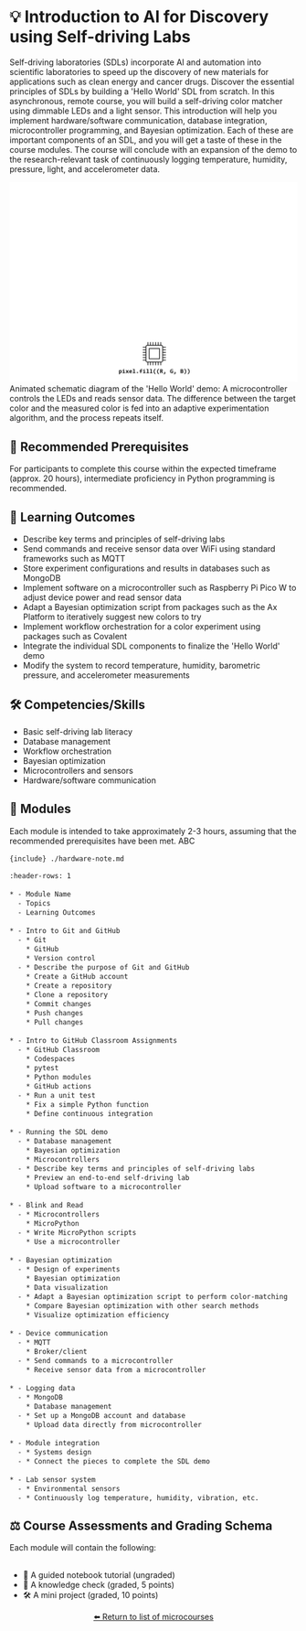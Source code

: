 <!--- This is an auto-generated file. Please do not edit directly. Instead, edit
in course-data.yaml and run the `scripts/generate_overviews.py` file. --->

# 💡 Introduction to AI for Discovery using Self-driving Labs

Self-driving laboratories (SDLs) incorporate AI and automation into scientific laboratories to speed up the discovery of new materials for applications such as clean energy and cancer drugs. Discover the essential principles of SDLs by building a 'Hello World' SDL from scratch. In this asynchronous, remote course, you will build a self-driving color matcher using dimmable LEDs and a light sensor. This introduction will help you implement hardware/software communication, database integration, microcontroller programming, and Bayesian optimization. Each of these are important components of an SDL, and you will get a taste of these in the course modules. The course will conclude with an expansion of the demo to the research-relevant task of continuously logging temperature, humidity, pressure, light, and accelerometer data.

![](./images/clslab-light.gif)
Animated schematic diagram of the 'Hello World' demo: A microcontroller controls the LEDs and reads sensor data. The difference between the target color and the measured color is fed into an adaptive experimentation algorithm, and the process repeats itself.

## 🔑 Recommended Prerequisites

For participants to complete this course within the expected timeframe (approx. 20 hours), intermediate proficiency in Python programming is recommended.



## 🎯 Learning Outcomes


- Describe key terms and principles of self-driving labs
- Send commands and receive sensor data over WiFi using standard frameworks such as MQTT
- Store experiment configurations and results in databases such as MongoDB
- Implement software on a microcontroller such as Raspberry Pi Pico W to adjust device power and read sensor data
- Adapt a Bayesian optimization script from packages such as the Ax Platform to iteratively suggest new colors to try
- Implement workflow orchestration for a color experiment using packages such as Covalent
- Integrate the individual SDL components to finalize the 'Hello World' demo
- Modify the system to record temperature, humidity, barometric pressure, and accelerometer measurements

## 🛠️ Competencies/Skills


- Basic self-driving lab literacy
- Database management
- Workflow orchestration
- Bayesian optimization
- Microcontrollers and sensors
- Hardware/software communication

## 🧩 Modules

Each module is intended to take approximately 2-3 hours, assuming that the recommended prerequisites have been met. ABC

```
{include} ./hardware-note.md
```


```{list-table}
:header-rows: 1

* - Module Name
  - Topics
  - Learning Outcomes

* - Intro to Git and GitHub
  - * Git
    * GitHub
    * Version control
  - * Describe the purpose of Git and GitHub
    * Create a GitHub account
    * Create a repository
    * Clone a repository
    * Commit changes
    * Push changes
    * Pull changes

* - Intro to GitHub Classroom Assignments
  - * GitHub Classroom
    * Codespaces
    * pytest
    * Python modules
    * GitHub actions
  - * Run a unit test
    * Fix a simple Python function
    * Define continuous integration

* - Running the SDL demo
  - * Database management
    * Bayesian optimization
    * Microcontrollers
  - * Describe key terms and principles of self-driving labs
    * Preview an end-to-end self-driving lab
    * Upload software to a microcontroller

* - Blink and Read
  - * Microcontrollers
    * MicroPython
  - * Write MicroPython scripts
    * Use a microcontroller

* - Bayesian optimization
  - * Design of experiments
    * Bayesian optimization
    * Data visualization
  - * Adapt a Bayesian optimization script to perform color-matching
    * Compare Bayesian optimization with other search methods
    * Visualize optimization efficiency

* - Device communication
  - * MQTT
    * Broker/client
  - * Send commands to a microcontroller
    * Receive sensor data from a microcontroller

* - Logging data
  - * MongoDB
    * Database management
  - * Set up a MongoDB account and database
    * Upload data directly from microcontroller

* - Module integration
  - * Systems design
  - * Connect the pieces to complete the SDL demo

* - Lab sensor system
  - * Environmental sensors
  - * Continuously log temperature, humidity, vibration, etc.

```

## ⚖️ Course Assessments and Grading Schema

Each module will contain the following:<br><br><ul><li>🧭 A guided notebook tutorial (ungraded)</li><li>📓 A knowledge check (graded, 5 points)</li><li>🛠️ A mini project (graded, 10 points)</li></ul>

<div align="center">

[⬅️ Return to list of microcourses](../../index.md#microcourses)

</div>
